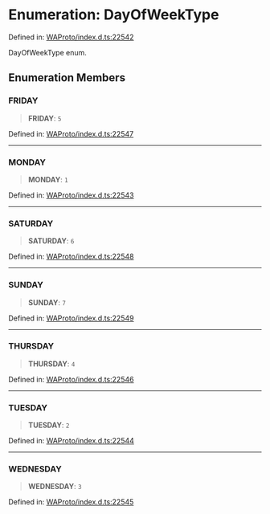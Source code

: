 # Enumeration: DayOfWeekType

Defined in: [WAProto/index.d.ts:22542](https://github.com/Fokusdotid/Baileys/blob/acae94a55f1d32612d8d312d52b001d93f2ac5e2/WAProto/index.d.ts#L22542)

DayOfWeekType enum.

## Enumeration Members

### FRIDAY

> **FRIDAY**: `5`

Defined in: [WAProto/index.d.ts:22547](https://github.com/Fokusdotid/Baileys/blob/acae94a55f1d32612d8d312d52b001d93f2ac5e2/WAProto/index.d.ts#L22547)

***

### MONDAY

> **MONDAY**: `1`

Defined in: [WAProto/index.d.ts:22543](https://github.com/Fokusdotid/Baileys/blob/acae94a55f1d32612d8d312d52b001d93f2ac5e2/WAProto/index.d.ts#L22543)

***

### SATURDAY

> **SATURDAY**: `6`

Defined in: [WAProto/index.d.ts:22548](https://github.com/Fokusdotid/Baileys/blob/acae94a55f1d32612d8d312d52b001d93f2ac5e2/WAProto/index.d.ts#L22548)

***

### SUNDAY

> **SUNDAY**: `7`

Defined in: [WAProto/index.d.ts:22549](https://github.com/Fokusdotid/Baileys/blob/acae94a55f1d32612d8d312d52b001d93f2ac5e2/WAProto/index.d.ts#L22549)

***

### THURSDAY

> **THURSDAY**: `4`

Defined in: [WAProto/index.d.ts:22546](https://github.com/Fokusdotid/Baileys/blob/acae94a55f1d32612d8d312d52b001d93f2ac5e2/WAProto/index.d.ts#L22546)

***

### TUESDAY

> **TUESDAY**: `2`

Defined in: [WAProto/index.d.ts:22544](https://github.com/Fokusdotid/Baileys/blob/acae94a55f1d32612d8d312d52b001d93f2ac5e2/WAProto/index.d.ts#L22544)

***

### WEDNESDAY

> **WEDNESDAY**: `3`

Defined in: [WAProto/index.d.ts:22545](https://github.com/Fokusdotid/Baileys/blob/acae94a55f1d32612d8d312d52b001d93f2ac5e2/WAProto/index.d.ts#L22545)
